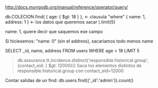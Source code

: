http://docs.mongodb.org/manual/reference/operator/query/

db.COLECION.find(
{ age: { $gt: 18 } },    <- clausula "where"
{ name: 1, address: 1 }   <- los datos que queremos sacar
).limit(5)

name: 1, quiere decir que saquemos ese campo

Si hiciesemos: "name: 0" (sin el address), sacaríamos todo menos name


SELECT _id, name, address
FROM users
WHERE age > 18
LIMIT 5


> db.assurance.tt.incidence.distinct('responsible.historical.group', {contact_eid: { $gt: 12000}})
Saca los elementos distintos de responsible.historical.group con contact_eid>12000



Contar salidas de un find:
db.users.find({'_id':'admin'}).count()
